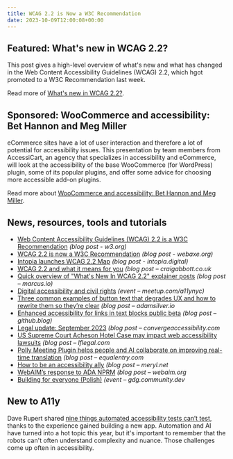 ```yaml
---
title: WCAG 2.2 is Now a W3C Recommendation
date: 2023-10-09T12:00:08+00:00
---
```


## Featured: What's new in WCAG 2.2?

This post gives a high-level overview of what's new and what has changed in the Web Content Accessibility Guidelines (WCAG) 2.2, which hgot promoted to a W3C Recommendation last week.

Read more of [What's new in WCAG 2.2?](https://tetralogical.com/blog/2023/10/05/whats-new-wcag-2.2/).

## Sponsored: WooCommerce and accessibility: Bet Hannon and Meg Miller

eCommerce sites have a lot of user interaction and therefore a lot of potential for accessibility issues. This presentation by team members from AccessiCart, an agency that specializes in accessibility and eCommerce, will look at the accessibility of the base WooCommerce (for WordPress) plugin, some of its popular plugins, and offer some advice for choosing more accessible add-on plugins.

Read more about [WooCommerce and accessibility: Bet Hannon and Meg Miller](https://equalizedigital.com/woocommerce-and-accessibility-bet-hannon-and-meg-miller/?utm_source=a11yweekly&utm_medium=sponsored).

## News, resources, tools and tutorials

- [Web Content Accessibility Guidelines (WCAG) 2.2 is a W3C Recommendation](https://www.w3.org/news/2023/web-content-accessibility-guidelines-wcag-2-2-is-a-w3c-recommendation/) *(blog post - w3.org)*
- [WCAG 2.2 is now a W3C Recommendation](http://www.webaxe.org/wcag22-now-w3c-recommendation/) *(blog post - webaxe.org)*
- [Intopia launches WCAG 2.2 Map](https://intopia.digital/articles/intopia-launches-wcag-2-2-map/) *(blog post - intopia.digital)*
- [WCAG 2.2 and what it means for you](https://www.craigabbott.co.uk/blog/wcag-22-and-what-it-means-for-you/) *(blog post – craigabbott.co.uk*
- [Quick overview of "What's New In WCAG 2.2" explainer posts](https://marcus.io/blog/overview-of-wcag22-posts) *(blog post – marcus.io)*
- [Digital accessibility and civil rights](https://www.meetup.com/a11ynyc/events/295911425) *(event – meetup.com/a11ynyc)*
- [Three common examples of button text that degrades UX and how to rewrite them so they’re clear](https://adamsilver.io/blog/3-common-examples-of-button-text-that-degrades-ux-and-how-to-rewrite-them-so-theyre-clear/) *(blog post – adamsilver.io*
- [Enhanced accessibility for links in text blocks public beta](https://github.blog/changelog/2023-09-29-enhanced-accessibility-for-links-in-text-blocks-public-beta/) *(blog post – github.blog)*
- [Legal update: September 2023](https://convergeaccessibility.com/2023/10/02/legal-update-september-2023/) *(blog post – convergeaccessibility.com*
- [US Supreme Court Acheson Hotel Case may impact web accessibility lawsuits](https://www.lflegal.com/2023/10/acheson-tester-standing-case/) *(blog post – lflegal.com*
- [Polly Meeting Plugin helps people and AI collaborate on improving real-time translation](https://equalentry.com/polly-meeting-plugin-realtime-translation/) *(blog post – equalentry.com*
- [How to be an accessibility ally](https://meryl.net/how-to-be-accessibility-ally/) *(blog post – meryl.net*
- [WebAIM’s response to ADA NPRM](https://webaim.org/blog/response-to-ada-nprm/) *(blog post – webaim.org*
- [Building for everyone (Polish)](https://gdg.community.dev/events/details/google-gdg-wroclaw-presents-building-for-everyone-accessibility-meetup/) *(event – gdg.community.dev*

## New to A11y

Dave Rupert shared [nine things automated accessibility tests can’t test](https://daverupert.com/2023/10/nine-a11y-jobs-where-robots-suck/), thanks to the experience gained building a new app. Automation and AI have turned into a hot topic this year, but it's important to remember that the robots can't often understand complexity and nuance. Those challenges come up often in accessibility.
